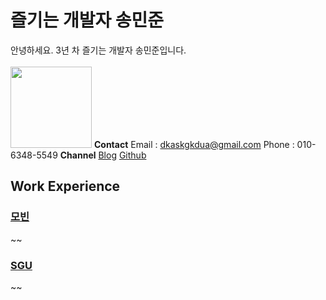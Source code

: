 # 즐기는 개발자 송민준
안녕하세요. 3년 차 즐기는 개발자 송민준입니다.<br><br>
<image src="https://user-images.githubusercontent.com/56568571/164507647-f2b57268-aa87-4128-8d80-3c190e0c5ed8.jpg" height="130" width="130">
  **Contact**
  Email : dkaskgkdua@gmail.com
  Phone : 010-6348-5549
  **Channel**
  [Blog](https://song8420.tistory.com/) 
  [Github](https://github.com/dkaskgkdua)


## Work Experience

### [모빈](https://www.mobin-inc.com/)
~~

### [SGU](http://www.sgu.co.kr/summary/summary)
~~
